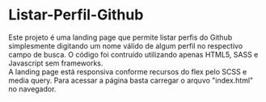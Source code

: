 # Listar-Perfil-Github

Este projeto é uma landing page que permite listar perfis do Github simplesmente digitando um nome válido de algum perfil no respectivo campo de busca.
O código foi contruído utilizando apenas HTML5, SASS e Javascript sem frameworks.<br/>
A landing page está responsiva conforme recursos do flex pelo SCSS e media query.
Para acessar a página basta carregar o arquvo "index.html" no navegador.



